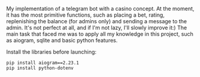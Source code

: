 My implementation of a telegram bot with a casino concept. At the moment, it has the most primitive functions, such as placing a bet, rating, replenishing the balance (for admins only) and sending a message to the admin. It's not perfect at all, and if I'm not lazy, I'll slowly improve it:) The main task that faced me was to apply all my knowledge in this project, such as aiogram, sqlite and basic python features.

Install the libraries before launching:
```
pip install aiogram==2.23.1
pip install python-dotenv
```
